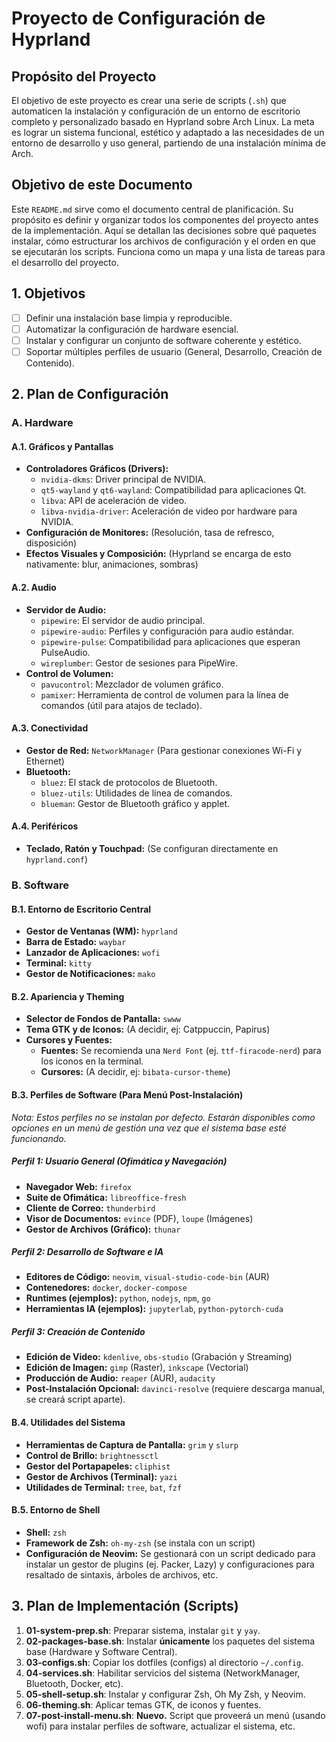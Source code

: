 # Proyecto de Configuración de Hyprland

## Propósito del Proyecto
El objetivo de este proyecto es crear una serie de scripts (`.sh`) que automaticen la instalación y configuración de un entorno de escritorio completo y personalizado basado en Hyprland sobre Arch Linux. La meta es lograr un sistema funcional, estético y adaptado a las necesidades de un entorno de desarrollo y uso general, partiendo de una instalación mínima de Arch.

## Objetivo de este Documento
Este `README.md` sirve como el documento central de planificación. Su propósito es definir y organizar todos los componentes del proyecto antes de la implementación. Aquí se detallan las decisiones sobre qué paquetes instalar, cómo estructurar los archivos de configuración y el orden en que se ejecutarán los scripts. Funciona como un mapa y una lista de tareas para el desarrollo del proyecto.

## 1. Objetivos
- [ ] Definir una instalación base limpia y reproducible.
- [ ] Automatizar la configuración de hardware esencial.
- [ ] Instalar y configurar un conjunto de software coherente y estético.
- [ ] Soportar múltiples perfiles de usuario (General, Desarrollo, Creación de Contenido).

## 2. Plan de Configuración

### A. Hardware

#### A.1. Gráficos y Pantallas
- **Controladores Gráficos (Drivers):**
  - `nvidia-dkms`: Driver principal de NVIDIA.
  - `qt5-wayland` y `qt6-wayland`: Compatibilidad para aplicaciones Qt.
  - `libva`: API de aceleración de video.
  - `libva-nvidia-driver`: Aceleración de video por hardware para NVIDIA.
- **Configuración de Monitores:** (Resolución, tasa de refresco, disposición)
- **Efectos Visuales y Composición:** (Hyprland se encarga de esto nativamente: blur, animaciones, sombras)

#### A.2. Audio
- **Servidor de Audio:**
  - `pipewire`: El servidor de audio principal.
  - `pipewire-audio`: Perfiles y configuración para audio estándar.
  - `pipewire-pulse`: Compatibilidad para aplicaciones que esperan PulseAudio.
  - `wireplumber`: Gestor de sesiones para PipeWire.
- **Control de Volumen:**
  - `pavucontrol`: Mezclador de volumen gráfico.
  - `pamixer`: Herramienta de control de volumen para la línea de comandos (útil para atajos de teclado).

#### A.3. Conectividad
- **Gestor de Red:** `NetworkManager` (Para gestionar conexiones Wi-Fi y Ethernet)
- **Bluetooth:**
  - `bluez`: El stack de protocolos de Bluetooth.
  - `bluez-utils`: Utilidades de línea de comandos.
  - `blueman`: Gestor de Bluetooth gráfico y applet.

#### A.4. Periféricos
- **Teclado, Ratón y Touchpad:** (Se configuran directamente en `hyprland.conf`)


### B. Software

#### B.1. Entorno de Escritorio Central
- **Gestor de Ventanas (WM):** `hyprland`
- **Barra de Estado:** `waybar`
- **Lanzador de Aplicaciones:** `wofi`
- **Terminal:** `kitty`
- **Gestor de Notificaciones:** `mako`

#### B.2. Apariencia y Theming
- **Selector de Fondos de Pantalla:** `swww`
- **Tema GTK y de Iconos:** (A decidir, ej: Catppuccin, Papirus)
- **Cursores y Fuentes:**
  - **Fuentes:** Se recomienda una `Nerd Font` (ej. `ttf-firacode-nerd`) para los iconos en la terminal.
  - **Cursores:** (A decidir, ej: `bibata-cursor-theme`)

#### B.3. Perfiles de Software (Para Menú Post-Instalación)
*Nota: Estos perfiles no se instalan por defecto. Estarán disponibles como opciones en un menú de gestión una vez que el sistema base esté funcionando.*

##### Perfil 1: Usuario General (Ofimática y Navegación)
- **Navegador Web:** `firefox`
- **Suite de Ofimática:** `libreoffice-fresh`
- **Cliente de Correo:** `thunderbird`
- **Visor de Documentos:** `evince` (PDF), `loupe` (Imágenes)
- **Gestor de Archivos (Gráfico):** `thunar`

##### Perfil 2: Desarrollo de Software e IA
- **Editores de Código:** `neovim`, `visual-studio-code-bin` (AUR)
- **Contenedores:** `docker`, `docker-compose`
- **Runtimes (ejemplos):** `python`, `nodejs`, `npm`, `go`
- **Herramientas IA (ejemplos):** `jupyterlab`, `python-pytorch-cuda`

##### Perfil 3: Creación de Contenido
- **Edición de Video:** `kdenlive`, `obs-studio` (Grabación y Streaming)
- **Edición de Imagen:** `gimp` (Raster), `inkscape` (Vectorial)
- **Producción de Audio:** `reaper` (AUR), `audacity`
- **Post-Instalación Opcional:** `davinci-resolve` (requiere descarga manual, se creará script aparte).

#### B.4. Utilidades del Sistema
- **Herramientas de Captura de Pantalla:** `grim` y `slurp`
- **Control de Brillo:** `brightnessctl`
- **Gestor del Portapapeles:** `cliphist`
- **Gestor de Archivos (Terminal):** `yazi`
- **Utilidades de Terminal:** `tree`, `bat`, `fzf`

#### B.5. Entorno de Shell
- **Shell:** `zsh`
- **Framework de Zsh:** `oh-my-zsh` (se instala con un script)
- **Configuración de Neovim:** Se gestionará con un script dedicado para instalar un gestor de plugins (ej. Packer, Lazy) y configuraciones para resaltado de sintaxis, árboles de archivos, etc.


## 3. Plan de Implementación (Scripts)
1.  **01-system-prep.sh**: Preparar sistema, instalar `git` y `yay`.
2.  **02-packages-base.sh**: Instalar **únicamente** los paquetes del sistema base (Hardware y Software Central).
3.  **03-configs.sh**: Copiar los dotfiles (configs) al directorio `~/.config`.
4.  **04-services.sh**: Habilitar servicios del sistema (NetworkManager, Bluetooth, Docker, etc).
5.  **05-shell-setup.sh**: Instalar y configurar Zsh, Oh My Zsh, y Neovim.
6.  **06-theming.sh**: Aplicar temas GTK, de iconos y fuentes.
7.  **07-post-install-menu.sh**: **Nuevo.** Script que proveerá un menú (usando wofi) para instalar perfiles de software, actualizar el sistema, etc.  
